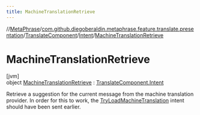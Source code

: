 ```yaml
---
title: MachineTranslationRetrieve
---
```

//[MetaPhrase](../../../../../index.html)/[com.github.diegoberaldin.metaphrase.feature.translate.presentation](../../../index.html)/[TranslateComponent](../../index.html)/[Intent](../index.html)/[MachineTranslationRetrieve](index.html)



# MachineTranslationRetrieve



[jvm]\
object [MachineTranslationRetrieve](index.html) : [TranslateComponent.Intent](../index.html)

Retrieve a suggestion for the current message from the machine translation provider. In order for this to work, the [TryLoadMachineTranslation](../-try-load-machine-translation/index.html) intent should have been sent earlier.


